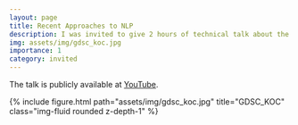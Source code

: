 ```yaml
---
layout: page
title: Recent Approaches to NLP
description: I was invited to give 2 hours of technical talk about the recent approach to NLP. 
img: assets/img/gdsc_koc.jpg
importance: 1
category: invited
---
```


The talk is publicly available at <a href="https://www.youtube.com/watch?v=l2iYa8EQgoQ&t=7006s">YouTube</a>.
<div class="row">
    <div class="col-sm mt-3 mt-md-0">
        {% include figure.html path="assets/img/gdsc_koc.jpg" title="GDSC_KOC" class="img-fluid rounded z-depth-1" %}
    </div>
</div>
